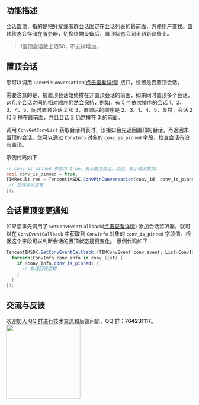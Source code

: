 ## 功能描述
会话置顶，指的是把好友或者群会话固定在会话列表的最前面，方便用户查找。置顶状态会存储在服务器，切换终端设备后，置顶状态会同步到新设备上。

>!置顶会话数上限50，不支持增加。

## 置顶会话
您可以调用 `ConvPinConversation`([点击查看详情](https://comm.qq.com/im/doc/unity/zh/api/ConvApi/ConvPinConversation.html)) 接口，设置是否置顶会话。

需要注意的是，被置顶会话始终排在非置顶会话的前面，如果同时置顶多个会话，这几个会话之间的相对顺序仍然会保持，例如，有 5 个依次排序的会话 1、2、3、4、5，同时置顶会话 2 和 3，置顶后的顺序是 2、3、1、4、5，显然，会话 2 和 3 排在最前面，并且会话 2 仍然排在 3 的前面。

调用 `ConvGetConvList` 获取会话列表时，该接口会先返回置顶的会话，再返回未置顶的会话。您可以通过 `ConvInfo` 对象的 `conv_is_pinned` 字段，检查会话有没有置顶。

示例代码如下：


```c#
// conv_is_pinned 参数为 true，表示置顶会话，否则，表示取消置顶。
bool conv_is_pinned = true;
TIMResult res = TencentIMSDK.ConvPinConversation(conv_id, conv_is_pinned, (int code, string desc, string user_data)=>{
 // 处理异步逻辑
});
```


## 会话置顶变更通知
如果您事先调用了 `SetConvEventCallback`([点击查看详情](https://comm.qq.com/im/doc/unity/zh/api/SDKRegisteringCallback/SetConvEventCallback.html)) 添加会话监听器，就可以在 `ConvEventCallback` 中获取到 `ConvInfo` 对象的 `conv_is_pinned` 字段值。根据这个字段可以判断会话的置顶状态是否变化。
示例代码如下：

```c#
TencentIMSDK.SetConvEventCallback((TIMConvEvent conv_event, List<ConvInfo> conv_list, string user_data)=>{
  foreach(ConvInfo conv_info in conv_list) {
    if (conv_info.conv_is_pinned) {
      // 处理回调逻辑
    }
  }
});
```


## 交流与反馈

欢迎加入 QQ 群进行技术交流和反馈问题，QQ 群：**764231117**。
<img style="width: 200px; max-width: inherit;" src="https://qcloudimg.tencent-cloud.cn/raw/0a958e8572783faf746ea3233781322c.jpg" />



